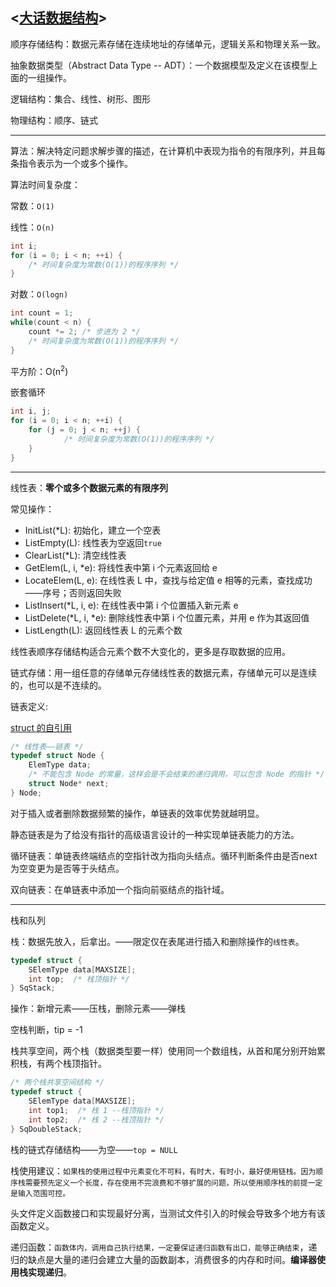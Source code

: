 <[大话数据结构](https://book.douban.com/subject/6424904/)>
---
顺序存储结构：数据元素存储在连续地址的存储单元，逻辑关系和物理关系一致。

抽象数据类型（Abstract Data Type -- ADT）：一个数据模型及定义在该模型上面的一组操作。

逻辑结构：集合、线性、树形、图形

物理结构：顺序、链式

---

算法：解决特定问题求解步骤的描述，在计算机中表现为指令的有限序列，并且每条指令表示为一个或多个操作。

算法时间复杂度：

常数：`O(1)`

线性：`O(n)`
```c
int i;
for (i = 0; i < n; ++i) {
    /* 时间复杂度为常数(O(1))的程序序列 */
}
```

对数：`O(logn)`
```c
int count = 1;
while(count < n) {
    count *= 2; /* 步进为 2 */
    /* 时间复杂度为常数(O(1))的程序序列 */
}
```

平方阶：O(n<sup>2</sup>)

嵌套循环
```c
int i, j;
for (i = 0; i < n; ++i) {
    for (j = 0; j < n; ++j) {
            /* 时间复杂度为常数(O(1))的程序序列 */
    }
}
```
---
线性表：**零个或多个数据元素的有限序列**

常见操作：
- InitList(\*L): 初始化，建立一个空表
- ListEmpty(L): 线性表为空返回`true`
- ClearList(\*L): 清空线性表
- GetElem(L, i, \*e): 将线性表中第 i 个元素返回给 e
- LocateElem(L, e): 在线性表 L 中，查找与给定值 e 相等的元素，查找成功——序号；否则返回失败
- ListInsert(\*L, i, e): 在线性表中第 i 个位置插入新元素 e
- ListDelete(\*L, i, \*e): 删除线性表中第 i 个位置元素，并用 e 作为其返回值
- ListLength(L): 返回线性表 L 的元素个数

线性表顺序存储结构适合元素个数不大变化的，更多是存取数据的应用。

链式存储：用一组任意的存储单元存储线性表的数据元素，存储单元可以是连续的，也可以是不连续的。

链表定义:

[struct 的自引用](https://stackoverflow.com/questions/588623/self-referential-struct-definition)
```c
/* 线性表——链表 */
typedef struct Node {
    ElemType data;
    /* 不能包含 Node 的常量，这样会是不会结束的递归调用，可以包含 Node 的指针 */
    struct Node* next;
} Node;
```
对于插入或者删除数据频繁的操作，单链表的效率优势就越明显。

静态链表是为了给没有指针的高级语言设计的一种实现单链表能力的方法。

循环链表：单链表终端结点的空指针改为指向头结点。循环判断条件由是否next为空变更为是否等于头结点。

双向链表：在单链表中添加一个指向前驱结点的指针域。

---

栈和队列

栈：数据先放入，后拿出。——限定仅在表尾进行插入和删除操作的`线性表`。
```c
typedef struct {
    SElemType data[MAXSIZE];
    int top;  /* 栈顶指针 */
} SqStack;
```

操作：新增元素——压栈，删除元素——弹栈

空栈判断，tip = -1

栈共享空间，两个栈（数据类型要一样）使用同一个数组栈，从首和尾分别开始累积栈，有两个栈顶指针。
```c
/* 两个栈共享空间结构 */
typedef struct {
    SElemType data[MAXSIZE];
    int top1;  /* 栈 1 --栈顶指针 */
    int top2;  /* 栈 2 --栈顶指针 */
} SqDoubleStack;
```

栈的链式存储结构——为空——`top = NULL`

栈使用建议：`如果栈的使用过程中元素变化不可料，有时大，有时小，最好使用链栈。因为顺序栈需要预先定义一个长度，存在使用不完浪费和不够扩展的问题，所以使用顺序栈的前提一定是输入范围可控。`

头文件定义函数接口和实现最好分离，当测试文件引入的时候会导致多个地方有该函数定义。

递归函数：`函数体内，调用自己执行结果，一定要保证递归函数有出口，能够正确结束`，递归的缺点是大量的递归会建立大量的函数副本，消费很多的内存和时间。**编译器使用栈实现递归**。